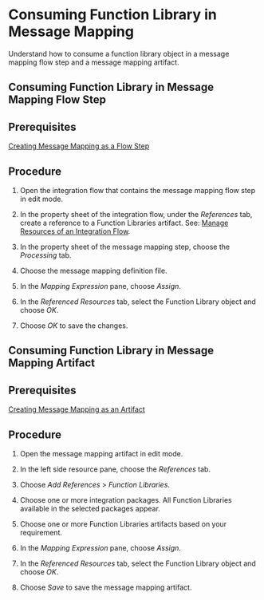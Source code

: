 <!-- loiod4dcb4af8e944b33b9116e2837353930 -->

# Consuming Function Library in Message Mapping

Understand how to consume a function library object in a message mapping flow step and a message mapping artifact.

<a name="task_flg_lqb_pxb"/>

<!-- task\_flg\_lqb\_pxb -->

## Consuming Function Library in Message Mapping Flow Step



<a name="task_flg_lqb_pxb__prereq_myf_hrv_pxb"/>

## Prerequisites

[Creating Message Mapping as a Flow Step](creating-message-mapping-as-a-flow-step-3d5cb7f.md)



<a name="task_flg_lqb_pxb__steps_a2m_nqb_pxb"/>

## Procedure

1.  Open the integration flow that contains the message mapping flow step in edit mode.

2.  In the property sheet of the integration flow, under the *References* tab, create a reference to a Function Libraries artifact. See: [Manage Resources of an Integration Flow](manage-resources-of-an-integration-flow-b5968b2.md).

3.  In the property sheet of the message mapping step, choose the *Processing* tab.

4.  Choose the message mapping definition file.

5.  In the *Mapping Expression* pane, choose *Assign*.

6.  In the *Referenced Resources* tab, select the Function Library object and choose *OK*.

7.  Choose *OK* to save the changes.


<a name="task_oqt_4qb_pxb"/>

<!-- task\_oqt\_4qb\_pxb -->

## Consuming Function Library in Message Mapping Artifact



<a name="task_oqt_4qb_pxb__prereq_tz3_dtv_pxb"/>

## Prerequisites

[Creating Message Mapping as an Artifact](creating-message-mapping-as-an-artifact-1d52a7b.md)



<a name="task_oqt_4qb_pxb__steps_pqt_4qb_pxb"/>

## Procedure

1.  Open the message mapping artifact in edit mode.

2.  In the left side resource pane, choose the *References* tab.

3.  Choose *Add References* \> *Function Libraries*.

4.  Choose one or more integration packages. All Function Libraries available in the selected packages appear.

5.  Choose one or more Function Libraries artifacts based on your requirement.

6.  In the *Mapping Expression* pane, choose *Assign*.

7.  In the *Referenced Resources* tab, select the Function Library object and choose *OK*.

8.  Choose *Save* to save the message mapping artifact.


